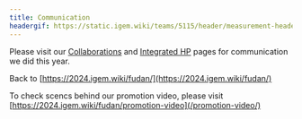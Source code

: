 ```yaml
---
title: Communication
headergif: https://static.igem.wiki/teams/5115/header/measurement-header.gif
---
```


Please visit our [Collaborations](/collaborations/) and [Integrated HP](/human-practices/) pages for communication we did this year.

Back to [https://2024.igem.wiki/fudan/](https://2024.igem.wiki/fudan/)

To check scencs behind our promotion video, please visit [https://2024.igem.wiki/fudan/promotion-video](/promotion-video/)